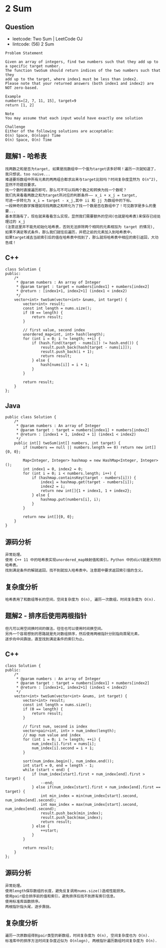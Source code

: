 # 2 Sum

## Question

- leetcode: Two Sum | LeetCode OJ
- lintcode: (56) 2 Sum

```
Problem Statement

Given an array of integers, find two numbers such that they add up to a specific target number.
The function twoSum should return indices of the two numbers such that they 
add up to the target, where index1 must be less than index2. 
Please note that your returned answers (both index1 and index2) are NOT zero-based.

Example
numbers=[2, 7, 11, 15], target=9
return [1, 2]

Note
You may assume that each input would have exactly one solution

Challenge
Either of the following solutions are acceptable:
O(n) Space, O(nlogn) Time
O(n) Space, O(n) Time
```

## 题解1 - 哈希表

    找两数之和是否为target, 如果是找数组中一个值为target该多好啊！遍历一次就知道了，我只想说，too naive... 
    难道要将数组中所有元素的两两组合都求出来与target比较吗？时间复杂度显然为 O(n^2), 显然不符题目要求。
    找一个数时直接遍历即可，那么可不可以将两个数之和转换为找一个数呢？
    我们先来看看两数之和为target所对应的判断条件—— x_i + x_j = target, 
    可进一步转化为 x_i = target - x_j,其中 ii 和 jj 为数组中的下标。
    一段神奇的数学推理就将找两数之和转化为了找一个数是否在数组中了！可见数学是多么的重要...
    基本思路有了，现在就来看看怎么实现，显然我们需要额外的空间(也就是哈希表)来保存已经处理过的 x_j
    (注意这里并不能先初始化哈希表，否则无法排除两个相同的元素相加为 target 的情况), 
    如果不满足等式条件，那么我们就往后遍历，并把之前的元素加入到哈希表中，
    如果target减去当前索引后的值在哈希表中找到了，那么就将哈希表中相应的索引返回，大功告成！

## C++

    class Solution {
    public:
        /*
         * @param numbers : An array of Integer
         * @param target : target = numbers[index1] + numbers[index2]
         * @return : [index1+1, index2+1] (index1 < index2)
         */
        vector<int> twoSum(vector<int> &nums, int target) {
            vector<int> result;
            const int length = nums.size();
            if (0 == length) {
                return result;
            }
    
            // first value, second index
            unordered_map<int, int> hash(length);
            for (int i = 0; i != length; ++i) {
                if (hash.find(target - nums[i]) != hash.end()) {
                    result.push_back(hash[target - nums[i]]);
                    result.push_back(i + 1);
                    return result;
                } else {
                    hash[nums[i]] = i + 1;
                }
            }
    
            return result;
        }
    };

## Java

    public class Solution {
        /*
         * @param numbers : An array of Integer
         * @param target : target = numbers[index1] + numbers[index2]
         * @return : [index1 + 1, index2 + 1] (index1 < index2)
         */
        public int[] twoSum(int[] numbers, int target) {
            if (numbers == null || numbers.length == 0) return new int[]{0, 0};
    
            Map<Integer, Integer> hashmap = new HashMap<Integer, Integer>();
            int index1 = 0, index2 = 0;
            for (int i = 0; i < numbers.length; i++) {
                if (hashmap.containsKey(target - numbers[i])) {
                    index1 = hashmap.get(target - numbers[i]);
                    index2 = i;
                    return new int[]{1 + index1, 1 + index2};
                } else {
                    hashmap.put(numbers[i], i);
                }
            }
    
            return new int[]{0, 0};
        }
    }
    
## 源码分析

    异常处理。
    使用 C++ 11 中的哈希表实现unordered_map映射值和索引。Python 中的dict就是天然的哈希表。
    找到满足条件的解就返回，找不到就加入哈希表中。注意题中要求返回索引值的含义。
    
## 复杂度分析

    哈希表用了和数组等长的空间，空间复杂度为 O(n), 遍历一次数组，时间复杂度为 O(n).
    
    
## 题解2 - 排序后使用两根指针

    但凡可以用空间换时间的做法，往往也可以使用时间换空间。
    另外一个容易想到的思路就是先对数组排序，然后使用两根指针分别指向首尾元素，
    逐步向中间靠拢，直至找到满足条件的索引为止。
    
## C++

    class Solution {
    public:
        /*
         * @param numbers : An array of Integer
         * @param target : target = numbers[index1] + numbers[index2]
         * @return : [index1+1, index2+1] (index1 < index2)
         */
        vector<int> twoSum(vector<int> &nums, int target) {
            vector<int> result;
            const int length = nums.size();
            if (0 == length) {
                return result;
            }
    
            // first num, second is index
            vector<pair<int, int> > num_index(length);
            // map num value and index
            for (int i = 0; i != length; ++i) {
                num_index[i].first = nums[i];
                num_index[i].second = i + 1;
            }
    
            sort(num_index.begin(), num_index.end());
            int start = 0, end = length - 1;
            while (start < end) {
                if (num_index[start].first + num_index[end].first > target) {
                    --end;
                } else if(num_index[start].first + num_index[end].first == target) {
                    int min_index = min(num_index[start].second, num_index[end].second);
                    int max_index = max(num_index[start].second, num_index[end].second);
                    result.push_back(min_index);
                    result.push_back(max_index);
                    return result;
                } else {
                    ++start;
                }
            }
    
            return result;
        }
    };
    
## 源码分析

    异常处理。
    使用length保存数组的长度，避免反复调用nums.size()造成性能损失。
    使用pair组合排序前的值和索引，避免排序后找不到原有索引信息。
    使用标准库函数排序。
    两根指针指头尾，逐步靠拢。
    
    
## 复杂度分析

    遍历一次原数组得到pair类型的新数组，时间复杂度为 O(n), 空间复杂度也为 O(n). 
    标准库中的排序方法时间复杂度近似为 O(nlogn), 两根指针遍历数组时间复杂度为 O(n).